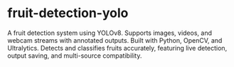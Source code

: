 # fruit-detection-yolo  
A fruit detection system using YOLOv8. Supports images, videos, and webcam streams with annotated outputs. Built with Python, OpenCV, and Ultralytics. Detects and classifies fruits accurately, featuring live detection, output saving, and multi-source compatibility.

